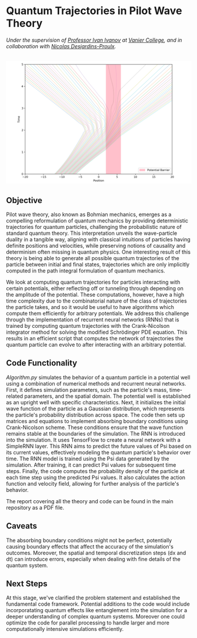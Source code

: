 # Quantum Trajectories in Pilot Wave Theory
###### Under the supervision of [Professor Ivan Ivanov](https://euclid.vaniercollege.qc.ca/~iti/) at [Vanier College](https://www.vaniercollege.qc.ca/), and in collaboration with [Nicolas Desjardins-Proulx](https://kildealab.com/author/nicolas-desjardins-proulx/).

![alt text](https://github.com/IsolatedSingularity/Quantum-Trajectories/blob/main/Plots/RectangularPotentialWell.png)

## Objective

Pilot wave theory, also known as Bohmian mechanics, emerges as a compelling reformulation of quantum mechanics by providing deterministic trajectories for quantum particles, challenging the probabilistic nature of standard quantum theory. This interpretation unveils the wave-particle duality in a tangible way, aligning with classical intuitions of particles having definite positions and velocities, while preserving notions of causality and determinism often missing in quantum physics. One interesting result of this theory is being able to generate all possible quantum trajectories of the particle between initial and final states, trajectories which are only implicitly computed in the path integral formulation of quantum mechanics. 

We look at computing quantum trajectories for particles interacting with certain potentials, either reflecting off or tunneling through depending on the amplitude of the potential. These computations, however, have a high time complexity due to the combinatorial nature of the class of trajectories the particle takes, and so it would be useful to have algorithms which compute them efficiently for arbitrary potentials. We address this challenge through the implementation of recurrent neural networks (RNNs) that is trained by computing quantum trajectories with the Crank-Nicolson integrator method for solving the modified Schrödinger PDE equation. This results in an efficient script that computes the network of trajectories the quantum particle can evolve to after interacting with an arbitrary potential.

## Code Functionality

*Algorithm.py* simulates the behavior of a quantum particle in a potential well using a combination of numerical methods and recurrent neural networks. First, it defines simulation parameters, such as the particle's mass, time-related parameters, and the spatial domain. The potential well is established as an upright well with specific characteristics. Next, it initializes the initial wave function of the particle as a Gaussian distribution, which represents the particle's probability distribution across space. The code then sets up matrices and equations to implement absorbing boundary conditions using Crank-Nicolson scheme. These conditions ensure that the wave function remains stable at the boundaries of the simulation. The RNN is introduced into the simulation. It uses TensorFlow to create a neural network with a SimpleRNN layer. This RNN aims to predict the future values of Psi based on its current values, effectively modeling the quantum particle's behavior over time. The RNN model is trained using the Psi data generated by the simulation. After training, it can predict Psi values for subsequent time steps. Finally, the code computes the probability density of the particle at each time step using the predicted Psi values. It also calculates the action function and velocity field, allowing for further analysis of the particle's behavior.

The report covering all the theory and code can be found in the main repository as a PDF file.

## Caveats

The absorbing boundary conditions might not be perfect, potentially causing boundary effects that affect the accuracy of the simulation's outcomes. Moreover, the spatial and temporal discretization steps (dx and dt) can introduce errors, especially when dealing with fine details of the quantum system.

## Next Steps

At this stage, we've clarified the problem statement and established the fundamental code framework. Potential additions to the code would include incorporatating quantum effects like entanglement into the simulation for a deeper understanding of complex quantum systems. Moreover one could optimize the code for parallel processing to handle larger and more computationally intensive simulations efficiently.
